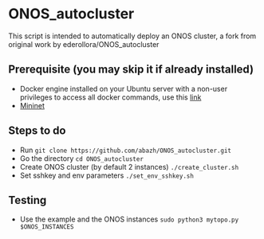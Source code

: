 # ONOS_autocluster
This script is intended to automatically deploy an ONOS cluster, a fork from original work by ederollora/ONOS_autocluster

## Prerequisite (you may skip it if already installed)
- Docker engine installed on your Ubuntu server with a non-user privileges to access all docker commands, use this [link](https://docs.docker.com/engine/install/ubuntu/#install-using-the-convenience-script)
- [Mininet](http://mininet.org/download/#option-3-installation./-from-packages) 

## Steps to do
- Run `git clone https://github.com/abazh/ONOS_autocluster.git`
- Go the directory `cd ONOS_autocluster`
- Create ONOS cluster (by default 2 instances) `./create_cluster.sh`
- Set sshkey and env parameters `./set_env_sshkey.sh`

## Testing
- Use the example and the ONOS instances `sudo python3 mytopo.py $ONOS_INSTANCES`
